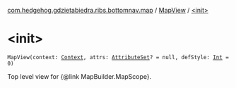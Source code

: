 [com.hedgehog.gdzietabiedra.ribs.bottomnav.map](../index.md) / [MapView](index.md) / [&lt;init&gt;](./-init-.md)

# &lt;init&gt;

`MapView(context: `[`Context`](https://developer.android.com/reference/android/content/Context.html)`, attrs: `[`AttributeSet`](https://developer.android.com/reference/android/util/AttributeSet.html)`? = null, defStyle: `[`Int`](https://kotlinlang.org/api/latest/jvm/stdlib/kotlin/-int/index.html)` = 0)`

Top level view for {@link MapBuilder.MapScope}.

